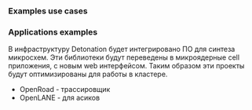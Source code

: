 ### Examples use cases




### Applications examples
В инфраструктуру Detonation будет интегрировано ПО для синтеза микросхем. Эти библиотеки будут переведены в микроядерные cell приложения, с новым web интерфейсом. Таким образом эти проекты будут оптимизированы для работы в кластере.
- OpenRoad - трассировщик
- OpenLANE - для асиков

